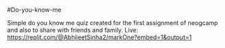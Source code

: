 #Do-you-know-me

Simple do you know me quiz created for the first assignment of neogcamp and also to share with friends and family.
Live: https://replit.com/@AbhijeetSinha2/markOne?embed=1&output=1
